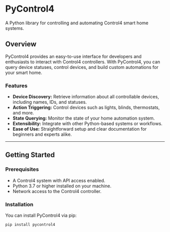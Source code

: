 # PyControl4
A Python library for controlling and automating Control4 smart home systems.

## Overview
PyControl4 provides an easy-to-use interface for developers and enthusiasts to interact with Control4 controllers. With PyControl4, you can query device statuses, control devices, and build custom automations for your smart home.

### Features
- **Device Discovery:** Retrieve information about all controllable devices, including names, IDs, and statuses.
- **Action Triggering:** Control devices such as lights, blinds, thermostats, and more.
- **State Querying:** Monitor the state of your home automation system.
- **Extensibility:** Integrate with other Python-based systems or workflows.
- **Ease of Use:** Straightforward setup and clear documentation for beginners and experts alike.

---

## Getting Started

### Prerequisites
- A Control4 system with API access enabled.
- Python 3.7 or higher installed on your machine.
- Network access to the Control4 controller.

### Installation
You can install PyControl4 via pip:
```bash
pip install pycontrol4
